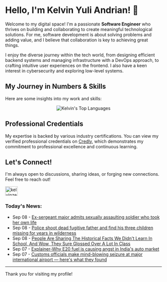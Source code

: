 # Hello, I'm Kelvin Yuli Andrian! 👋

Welcome to my digital space! I'm a passionate **Software Engineer** who thrives on building and collaborating to create meaningful technological solutions. For me, software development is about solving problems and adding value, and I believe that collaboration is key to achieving great things.

I enjoy the diverse journey within the tech world, from designing efficient backend systems and managing infrastructure with a DevOps approach, to crafting intuitive user experiences on the frontend. I also have a keen interest in cybersecurity and exploring low-level systems.

## My Journey in Numbers & Skills

Here are some insights into my work and skills:

<p align="center">
  <img src="https://github-readme-stats.vercel.app/api/top-langs/?username=kelvinzer0&layout=compact&theme=radical" alt="Kelvin's Top Languages" />
</p>

## Professional Credentials

My expertise is backed by various industry certifications. You can view my verified professional credentials on [Credly](https://www.credly.com/users/kelvin-yuli-andrian/badges), which demonstrates my commitment to professional excellence and continuous learning.

## Let's Connect!

I'm always open to discussions, sharing ideas, or forging new connections. Feel free to reach out!

<p align="left">
    <a href="https://linkedin.com/in/kelvinzero" target="blank"><img align="center" src="https://cdn.jsdelivr.net/npm/simple-icons@3.0.1/icons/linkedin.svg" alt="kelvinzero" height="30" width="40" /></a>
</p>

### Today's News:

<!-- feed start -->
- Sep 08 - [Ex-sergeant major admits sexually assaulting soldier who took her own life](https://www.yahoo.com/news/articles/ex-sergeant-major-admits-sexually-043013120.html)
- Sep 08 - [Police shoot dead fugitive father and find his three children missing for years in wilderness](https://www.yahoo.com/news/articles/father-run-three-children-wilderness-002911288.html)
- Sep 08 - [People Are Sharing The Historical Facts We Didn't Learn In School, And Wow, They Sure Glossed Over A Lot In Class](https://www.yahoo.com/news/articles/people-sharing-historical-facts-didnt-021604886.html)
- Sep 07 - [Explainer-Why E20 fuel is causing angst in India's auto market](https://finance.yahoo.com/news/explainer-why-e20-fuel-causing-233952235.html)
- Sep 07 - [Customs officials make mind-blowing seizure at major international airport — here's what they found](https://www.yahoo.com/news/articles/customs-officials-mind-blowing-seizure-224500487.html)
<!-- feed end -->

---

Thank you for visiting my profile!
